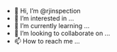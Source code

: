 - 👋 Hi, I’m @rjinspection
- 👀 I’m interested in ...
- 🌱 I’m currently learning ...
- 💞️ I’m looking to collaborate on ...
- 📫 How to reach me ...

<!---
rjinspection/rjinspection is a ✨ special ✨ repository because its `README.md` (this file) appears on your GitHub profile.
You can click the Preview link to take a look at your changes.
--->
